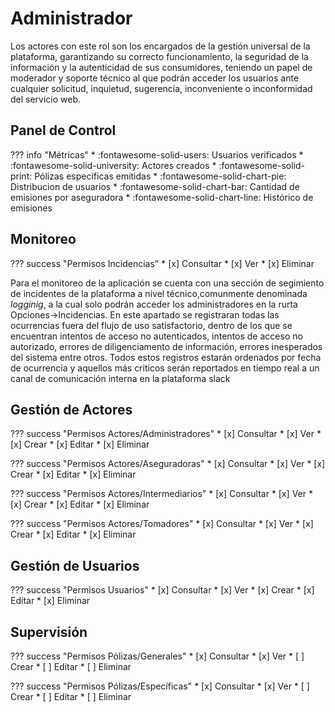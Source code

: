 # Administrador

Los actores con este rol son los encargados de la gestión universal de la plataforma, garantizando su correcto funcionamiento, la seguridad de la información y la autenticidad de sus consumidores, teniendo un papel de moderador y soporte técnico al que podrán acceder los  usuarios ante cualquier solicitud, inquietud, sugerencia, inconveniente o inconformidad del servicio web.

## Panel de Control

??? info "Métricas"
    * :fontawesome-solid-users:   Usuarios verificados
    * :fontawesome-solid-university:   Actores creados
    * :fontawesome-solid-print:  Pólizas específicas emitidas
    * :fontawesome-solid-chart-pie:  Distribucion de usuarios
    * :fontawesome-solid-chart-bar:  Cantidad de emisiones por aseguradora
    * :fontawesome-solid-chart-line:  Histórico de emisiones

## Monitoreo

??? success "Permisos Incidencias"
    * [x] Consultar
    * [x] Ver
    * [x] Eliminar

Para el monitoreo de la aplicación se cuenta con una sección de segimiento de incidentes de la plataforma a nivel técnico,comunmente denominada *logginig*, a la cual solo podrán acceder los administradores en la rurta Opciones->Incidencias. En este apartado se registraran todas las ocurrencias fuera del flujo de uso satisfactorio, dentro de los que se encuentran intentos de acceso no autenticados, intentos de acceso no autorizado, errores de diligenciamento de información, errores inesperados del sistema entre otros. Todos estos registros estarán ordenados por fecha de ocurrencia y aquellos más criticos serán reportados en tiempo real a un canal de comunicación interna en la plataforma slack

## Gestión de Actores

??? success "Permisos Actores/Administradores"
    * [x] Consultar
    * [x] Ver
    * [x] Crear
    * [x] Editar
    * [x] Eliminar

??? success "Permisos Actores/Aseguradoras"
    * [x] Consultar
    * [x] Ver
    * [x] Crear
    * [x] Editar
    * [x] Eliminar

??? success "Permisos Actores/Intermediarios"
    * [x] Consultar
    * [x] Ver
    * [x] Crear
    * [x] Editar
    * [x] Eliminar

??? success "Permisos Actores/Tomadores"
    * [x] Consultar
    * [x] Ver
    * [x] Crear
    * [x] Editar
    * [x] Eliminar

## Gestión de Usuarios

??? success "Permisos Usuarios"
    * [x] Consultar
    * [x] Ver
    * [x] Crear
    * [x] Editar
    * [x] Eliminar

## Supervisión

??? success "Permisos Pólizas/Generales"
    * [x] Consultar
    * [x] Ver 
    * [ ] Crear
    * [ ] Editar
    * [ ] Eliminar

??? success "Permisos Pólizas/Específicas"
    * [x] Consultar
    * [x] Ver 
    * [ ] Crear
    * [ ] Editar
    * [ ] Eliminar 